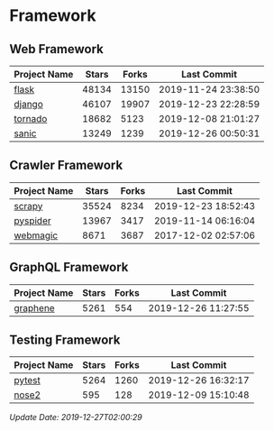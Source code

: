# Framework

## Web Framework

| Project Name | Stars | Forks | Last Commit |
| ------------ | ----- | ----- | ----------- |
| [flask](https://github.com/pallets/flask) | 48134 | 13150 | 2019-11-24 23:38:50 |
| [django](https://github.com/django/django) | 46107 | 19907 | 2019-12-23 22:28:59 |
| [tornado](https://github.com/tornadoweb/tornado) | 18682 | 5123 | 2019-12-08 21:01:27 |
| [sanic](https://github.com/huge-success/sanic) | 13249 | 1239 | 2019-12-26 00:50:31 |

## Crawler Framework

| Project Name | Stars | Forks | Last Commit |
| ------------ | ----- | ----- | ----------- |
| [scrapy](https://github.com/scrapy/scrapy) | 35524 | 8234 | 2019-12-23 18:52:43 |
| [pyspider](https://github.com/binux/pyspider) | 13967 | 3417 | 2019-11-14 06:16:04 |
| [webmagic](https://github.com/code4craft/webmagic) | 8671 | 3687 | 2017-12-02 02:57:06 |

## GraphQL Framework

| Project Name | Stars | Forks | Last Commit |
| ------------ | ----- | ----- | ----------- |
| [graphene](https://github.com/graphql-python/graphene) | 5261 | 554 | 2019-12-26 11:27:55 |

## Testing Framework

| Project Name | Stars | Forks | Last Commit |
| ------------ | ----- | ----- | ----------- |
| [pytest](https://github.com/pytest-dev/pytest) | 5264 | 1260 | 2019-12-26 16:32:17 |
| [nose2](https://github.com/nose-devs/nose2) | 595 | 128 | 2019-12-09 15:10:48 |

*Update Date: 2019-12-27T02:00:29*